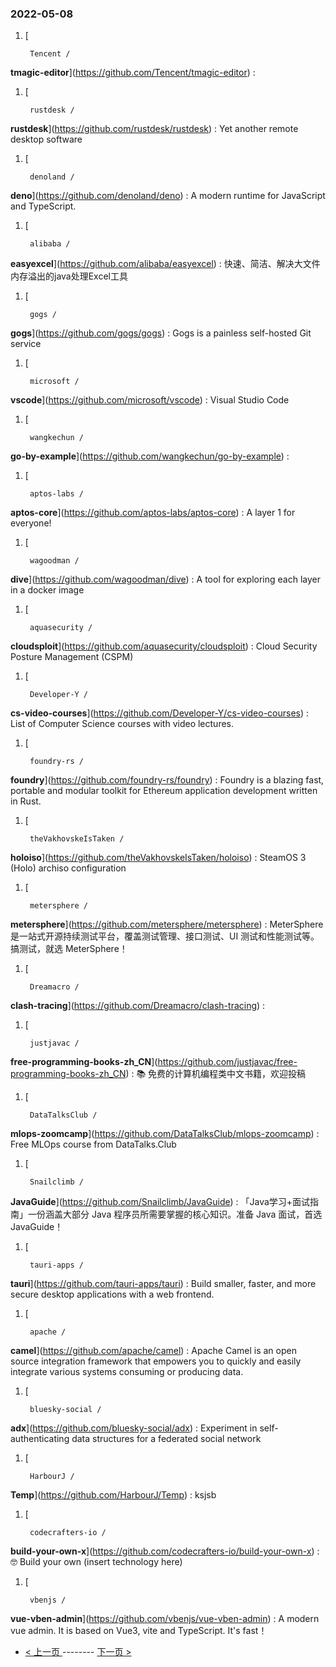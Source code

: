 ### 2022-05-08 
1. [
    

        Tencent /
**tmagic-editor**](https://github.com/Tencent/tmagic-editor) : 
1. [
    

        rustdesk /
**rustdesk**](https://github.com/rustdesk/rustdesk) : Yet another remote desktop software
1. [
    

        denoland /
**deno**](https://github.com/denoland/deno) : A modern runtime for JavaScript and TypeScript.
1. [
    

        alibaba /
**easyexcel**](https://github.com/alibaba/easyexcel) : 快速、简洁、解决大文件内存溢出的java处理Excel工具
1. [
    

        gogs /
**gogs**](https://github.com/gogs/gogs) : Gogs is a painless self-hosted Git service
1. [
    

        microsoft /
**vscode**](https://github.com/microsoft/vscode) : Visual Studio Code
1. [
    

        wangkechun /
**go-by-example**](https://github.com/wangkechun/go-by-example) : 
1. [
    

        aptos-labs /
**aptos-core**](https://github.com/aptos-labs/aptos-core) : A layer 1 for everyone!
1. [
    

        wagoodman /
**dive**](https://github.com/wagoodman/dive) : A tool for exploring each layer in a docker image
1. [
    

        aquasecurity /
**cloudsploit**](https://github.com/aquasecurity/cloudsploit) : Cloud Security Posture Management (CSPM)
1. [
    

        Developer-Y /
**cs-video-courses**](https://github.com/Developer-Y/cs-video-courses) : List of Computer Science courses with video lectures.
1. [
    

        foundry-rs /
**foundry**](https://github.com/foundry-rs/foundry) : Foundry is a blazing fast, portable and modular toolkit for Ethereum application development written in Rust.
1. [
    

        theVakhovskeIsTaken /
**holoiso**](https://github.com/theVakhovskeIsTaken/holoiso) : SteamOS 3 (Holo) archiso configuration
1. [
    

        metersphere /
**metersphere**](https://github.com/metersphere/metersphere) : MeterSphere 是一站式开源持续测试平台，覆盖测试管理、接口测试、UI 测试和性能测试等。搞测试，就选 MeterSphere！
1. [
    

        Dreamacro /
**clash-tracing**](https://github.com/Dreamacro/clash-tracing) : 
1. [
    

        justjavac /
**free-programming-books-zh_CN**](https://github.com/justjavac/free-programming-books-zh_CN) : 📚 免费的计算机编程类中文书籍，欢迎投稿
1. [
    

        DataTalksClub /
**mlops-zoomcamp**](https://github.com/DataTalksClub/mlops-zoomcamp) : Free MLOps course from DataTalks.Club
1. [
    

        Snailclimb /
**JavaGuide**](https://github.com/Snailclimb/JavaGuide) : 「Java学习+面试指南」一份涵盖大部分 Java 程序员所需要掌握的核心知识。准备 Java 面试，首选 JavaGuide！
1. [
    

        tauri-apps /
**tauri**](https://github.com/tauri-apps/tauri) : Build smaller, faster, and more secure desktop applications with a web frontend.
1. [
    

        apache /
**camel**](https://github.com/apache/camel) : Apache Camel is an open source integration framework that empowers you to quickly and easily integrate various systems consuming or producing data.
1. [
    

        bluesky-social /
**adx**](https://github.com/bluesky-social/adx) : Experiment in self-authenticating data structures for a federated social network
1. [
    

        HarbourJ /
**Temp**](https://github.com/HarbourJ/Temp) : ksjsb
1. [
    

        codecrafters-io /
**build-your-own-x**](https://github.com/codecrafters-io/build-your-own-x) : 🤓 Build your own (insert technology here)
1. [
    

        vbenjs /
**vue-vben-admin**](https://github.com/vbenjs/vue-vben-admin) : A modern vue admin. It is based on Vue3, vite and TypeScript. It's fast！ 

- [ < 上一页 ](https://github.com/able8/github-trending-daily-record/blob/master/2022-05-07.md) -------- [ 下一页 > ](https://github.com/able8/github-trending-daily-record/blob/master/2022-05-09.md)